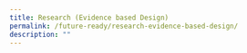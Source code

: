 ```yaml
---
title: Research (Evidence based Design)
permalink: /future-ready/research-evidence-based-design/
description: ""
---
```


